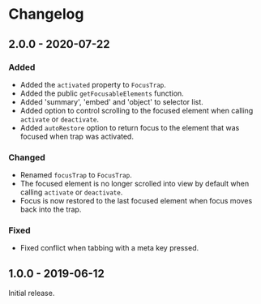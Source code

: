 # Changelog

## 2.0.0 - 2020-07-22

### Added

- Added the `activated` property to `FocusTrap`.
- Added the public `getFocusableElements` function.
- Added 'summary', 'embed' and 'object' to selector list.
- Added option to control scrolling to the focused element when calling `activate` or `deactivate`.
- Added `autoRestore` option to return focus to the element that was focused when trap was activated.

### Changed

- Renamed `focusTrap` to `FocusTrap`.
- The focused element is no longer scrolled into view by default when calling `activate` or `deactivate`.
- Focus is now restored to the last focused element when focus moves back into the trap.

### Fixed

- Fixed conflict when tabbing with a meta key pressed.

## 1.0.0 - 2019-06-12

Initial release.
